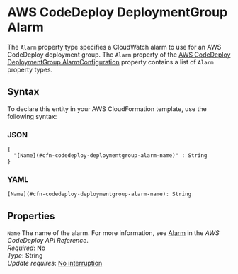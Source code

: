 # AWS CodeDeploy DeploymentGroup Alarm<a name="aws-properties-codedeploy-deploymentgroup-alarm"></a>

The `Alarm` property type specifies a CloudWatch alarm to use for an AWS CodeDeploy deployment group\. The `Alarm` property of the [AWS CodeDeploy DeploymentGroup AlarmConfiguration](aws-properties-codedeploy-deploymentgroup-alarmconfiguration.md) property contains a list of `Alarm` property types\.

## Syntax<a name="aws-properties-codedeploy-deploymentgroup-alarm-syntax"></a>

To declare this entity in your AWS CloudFormation template, use the following syntax:

### JSON<a name="aws-properties-codedeploy-deploymentgroup-alarm-syntax.json"></a>

```
{
  "[Name](#cfn-codedeploy-deploymentgroup-alarm-name)" : String
}
```

### YAML<a name="aws-properties-codedeploy-deploymentgroup-alarm-syntax.yaml"></a>

```
[Name](#cfn-codedeploy-deploymentgroup-alarm-name): String
```

## Properties<a name="aws-properties-codedeploy-deploymentgroup-alarm-properties"></a>

`Name`  <a name="cfn-codedeploy-deploymentgroup-alarm-name"></a>
The name of the alarm\. For more information, see [Alarm](https://docs.aws.amazon.com//codedeploy/latest/APIReference/API_Alarm.html) in the *AWS CodeDeploy API Reference*\.  
*Required*: No  
*Type*: String  
*Update requires*: [No interruption](using-cfn-updating-stacks-update-behaviors.md#update-no-interrupt)